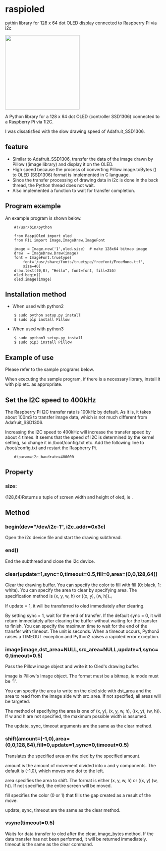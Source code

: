 # raspioled
pythin library for 128 x 64 dot OLED display connected to Raspberry Pi via i2c

<a href="https://github.com/h-nari/raspioled/wiki/images/181217a0.jpg">
<img src="https://github.com/h-nari/raspioled/wiki/images/181217a0.jpg" width="240"></a>

A Python library for a 128 x 64 dot OLED (controller SSD1306) connected to a Raspberry Pi via 1I2C.

I was dissatisfied with the slow drawing speed of Adafruit_SSD1306.

## feature

- Similar to Adafruit_SSD1306, transfer the data of the image drawn by Pillow ((image library) and display it on the OLED.
- High speed because the process of converting Pillow.image.toBytes () to OLED (SSD1306) format is implemented in C language.
- Since the transfer processing of drawing data in i2c is done in the back thread, the Python thread does not wait.
- Also implemented a function to wait for transfer completion. 

## Program example

An example program is shown below.
```
    #!/usr/bin/python

    from RaspiOled import oled
    from PIL import Image,ImageDraw,ImageFont

    image = Image.new('1',oled.size)  # make 128x64 bitmap image
    draw  = ImageDraw.Draw(image)
    font = ImageFont.truetype(
        font='/usr/share/fonts/truetype/freefont/FreeMono.ttf',
        size=40)
    draw.text((0,0), "Hello", font=font, fill=255)
    oled.begin()
    oled.image(image)
```

## Installation method
- When used with python2
```
    $ sudo python setup.py install
    $ sudo pip install Pillow
```

- When used with python3
```
    $ sudo python3 setup.py install
    $ sudo pip3 install Pillow
```

## Example of use

Please refer to the sample programs below.

When executing the sample program, if there is a necessary library, install it with pip etc. as appropriate.

## Set the I2C speed to 400kHz

The Raspberry Pi I2C transfer rate is 100kHz by default. As it is, it takes about 100mS to transfer image data, which is not much different from Adafruit_SSD1306.

Increasing the I2C speed to 400kHz will increase the transfer speed by about 4 times. It seems that the speed of I2C is determined by the kernel setting, so change it in /boot/config.txt etc.
Add the following line to /boot/config.txt and restart the Raspberry Pi.
```
    dtparam=i2c_baudrate=400000
```

## Property

### **size**: 

(128,64)Returns a tuple of screen width and height of oled, ie .

## Method

### **begin(dev="/dev/i2c-1", i2c_addr=0x3c)**

Open the i2c device file and start the drawing subthread.

### **end()**

End the subthread and close the i2c device.

### **clear(update=1,sync=0,timeout=0.5,fill=0,area=(0,0,128,64))**

Clear the drawing buffer.
You can specify the color to fill with fill (0: black, 1: white).
You can specify the area to clear by specifying area. The specification method is (x, y, w, h) or ((x, y), (w, h)).。

If update = 1, it will be transferred to oled immediately after clearing.

By setting sync = 1, wait for the end of transfer. If the default sync = 0, it will return immediately after clearing the buffer without waiting for the transfer to finish.
You can specify the maximum time to wait for the end of the transfer with timeout. The unit is seconds. When a timeout occurs, Python3 raises a TIMEOUT exception and Python2 raises a rapioled.error exception.

### **image(image,dst_area=NULL,src_area=NULL,update=1,sync=0,timeout=0.5)**

Pass the Pillow image object and write it to Oled's drawing buffer.

image is Pillow's Image object. The format must be a bitmap, ie mode must be '1'.

You can specify the area to write on the oled side with dst_area and the area to read from the image side with src_area. If not specified, all areas will be targeted.

The method of specifying the area is one of (x, y), (x, y, w, h), ((x, y), (w, h)). If w and h are not specified, the maximum possible width is assumed.

The update, sync, timeout arguments are the same as the clear method.

### **shift(amount=(-1,0),area=(0,0,128,64),fill=0,update=1,sync=0,timeout=0.5)**

Translates the specified area on the oled by the specified amount.

amount is the amount of movement divided into x and y components. The default is (-1,0), which moves one dot to the left.

area specifies the area to shift. The format is either (x, y, w, h) or ((x, y) (w, h)). If not specified, the entire screen will be moved.

fill specifies the color (0 or 1) that fills the gap created as a result of the move.

update, sync, timeout are the same as the clear method.

### **vsync(timeout=0.5)**

Waits for data transfer to oled after the clear, image_bytes method.
If the data transfer has not been performed, it will be returned immediately.
timeout is the same as the clear command.




    
